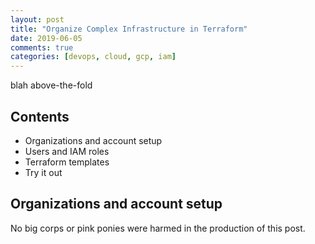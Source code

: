 ```yaml
---
layout: post
title: "Organize Complex Infrastructure in Terraform"
date: 2019-06-05
comments: true
categories: [devops, cloud, gcp, iam]
---
```


blah above-the-fold

<!--more-->

## Contents

- Organizations and account setup
- Users and IAM roles
- Terraform templates
- Try it out


## Organizations and account setup

No big corps or pink ponies were harmed in the production of this post.
